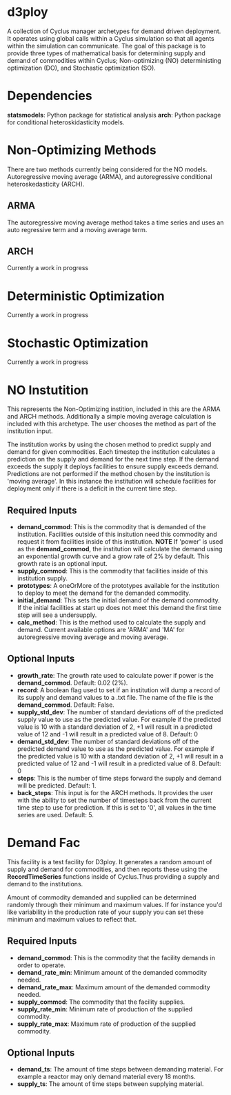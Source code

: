 # d3ploy
A collection of Cyclus manager archetypes for demand driven deployment. It operates using
global calls within a Cyclus simulation so that all agents within the simulation
can communicate. The goal of this package is to provide three types of mathematical
basis for determining supply and demand of commodities within Cyclus; Non-optimizing (NO)
deterministing optimization (DO), and Stochastic optimization (SO). 

Dependencies
============
**statsmodels**: Python package for statistical analysis
**arch**: Python package for conditional heteroskidasticity models.

Non-Optimizing Methods
======================
There are two methods currently being considered for the NO models. Autoregressive
moving average (ARMA), and autoregressive conditional heteroskedasticity (ARCH).

ARMA
----
The autoregressive moving average method takes a time series and uses an 
auto regressive term and a moving average term. 

ARCH
----
Currently a work in progress

Deterministic Optimization
==========================
Currently a work in progress

Stochastic Optimization
=======================
Currently a work in progress


NO Instutition
==============
This represents the Non-Optimizing instition, included in this are the ARMA
and ARCH methods. Additionally a simple moving average calculation is included
with this archetype. The user chooses the method as part of the institution
input. 

The institution works by using the chosen method to predict supply and 
demand for given commodities. Each timestep the institution calculates a prediction
on the supply and demand for the next time step. If the demand exceeds the
supply it deploys facilities to ensure supply exceeds demand. Predictions are not
performed if the method chosen by the institution is 'moving average'. In this instance
the institution will schedule facilities for deployment only if there is a 
deficit in the current time step. 

Required Inputs
---------------
- **demand_commod**: This is the commodity that is demanded of the institution.
Facilities outside of this insitution need this commodity and request it from
facilities inside of this institution. **NOTE** If 'power' is used as the 
**demand_commod**, the institution will calculate the demand using an exponential
growth curve and a grow rate of 2% by default. This growth rate is an optional 
input. 
- **supply_commod**: This is the commodity that facilities inside of this institution
supply. 
- **prototypes**: A oneOrMore of the prototypes available for the institution to deploy
to meet the demand for the demanded commodity.
- **initial_demand**: This sets the initial demand of the demand commodity. If the
initial facilities at start up does not meet this demand the first time step will
see a undersupply. 
- **calc_method**: This is the method used to calculate the supply and demand. 
Current available options are 'ARMA' and 'MA' for autoregressive moving average
and moving average. 

Optional Inputs
---------------
- **growth_rate**: The growth rate used to calculate power if power is the 
**demand_commod**. Default: 0.02 (2%). 
- **record**: A boolean flag used to set if an institution will dump a record
of its supply and demand values to a .txt file. The name of the file is the
**demand_commod**. Default: False.
- **supply_std_dev**: The number of standard deviations off of the predicted supply
value to use as the predicted value. For example if the predicted value is 10
with a standard deviation of 2, +1 will result in a predicted value of 12 and 
-1 will result in a predicted value of 8. Default: 0
- **demand_std_dev**: The number of standard deviations off of the predicted demand
value to use as the predicted value. For example if the predicted value is 10
with a standard deviation of 2, +1 will result in a predicted value of 12 and 
-1 will result in a predicted value of 8. Default: 0
- **steps**: This is the number of time steps forward the supply and demand will
be predicted. Default: 1. 
- **back_steps**: This input is for the ARCH methods. It provides the user with
the ability to set the number of timesteps back from the current time step
to use for prediction. If this is set to '0', all values in the time series
are used. Default: 5. 

Demand Fac
==========
This facility is a test facility for D3ploy. It generates a random amount of
supply and demand for commodities, and then reports these using the 
**RecordTimeSeries** functions inside of Cyclus.Thus providing a supply and
demand to the institutions.

Amount of commodity demanded and supplied can be determined randomly through
their minimum and maximum values. If for instance you'd like variability in
the production rate of your supply you can set these minimum and maximum 
values to reflect that. 

Required Inputs
--------------- 
- **demand_commod**: This is the commodity that the facility demands in order to
operate. 
- **demand_rate_min**: Minimum amount of the demanded commodity needed. 
- **demand_rate_max**: Maximum amount of the demanded commodity needed.
- **supply_commod**: The commodity that the facility supplies. 
- **supply_rate_min**: Minimum rate of production of the supplied commodity.
- **supply_rate_max**: Maximum rate of production of the supplied commodity.

Optional Inputs
---------------
- **demand_ts**: The amount of time steps between demanding material. For
example a reactor may only demand material every 18 months.
- **supply_ts**: The amount of time steps between supplying material.

